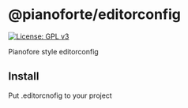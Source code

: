 # @pianoforte/editorconfig

[![License: GPL v3](https://img.shields.io/badge/License-GPLv3-blue.svg)](https://www.gnu.org/licenses/gpl-3.0)

Pianofore style editorconfig

## Install

Put .editorcnofig to your project
